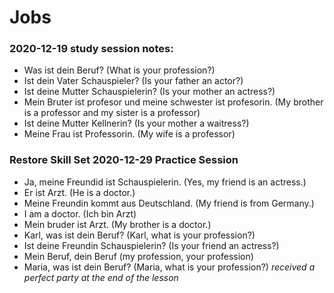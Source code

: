 # Jobs 


### 2020-12-19 study session notes:


* Was ist dein Beruf?  (What is your profession?)
* Ist dein Vater Schauspieler?  (Is your father an actor?)
* Ist deine Mutter Schauspielerin? (Is your mother an actress?)
* Mein Bruter ist profesor und meine schwester ist profesorin. (My brother is a professor and my sister is a professor) 
* Ist deine Mutter Kellnerin? (Is your mother a waitress?)
* Meine Frau ist Professorin. (My wife is a professor)

### Restore Skill Set 2020-12-29 Practice Session
* Ja, meine Freundid ist Schauspielerin. (Yes, my friend is an actress.)
* Er ist Arzt. (He is a doctor.)
* Meine Freundin kommt aus Deutschland. (My friend is from Germany.)
* I am a doctor. (Ich bin Arzt)
* Mein bruder ist Arzt. (My brother is a doctor.)
* Karl, was ist dein Beruf? (Karl, what is your profession?)
* Ist deine Freundin Schauspielerin? (Is your friend an actress?)
* Mein Beruf, dein Beruf (my profession, your profession)
* Maria, was ist dein Beruf? (Maria, what is your profession?)
*received a perfect party at the end of the lesson*
